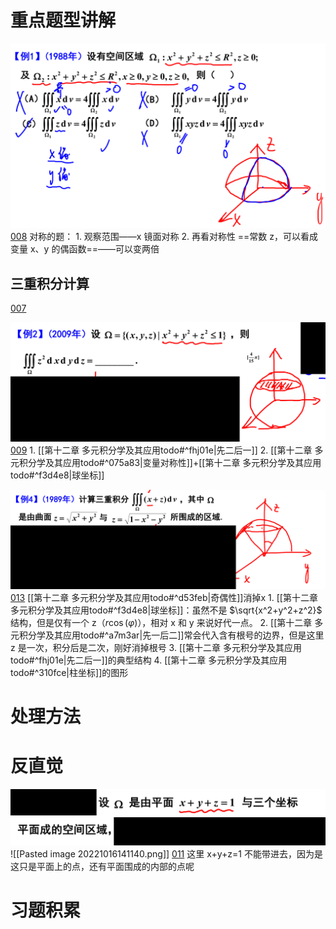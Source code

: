 # 重点题型讲解
![](Attachment/20221017190828.png)
	[008](bookxnotepro://opennote/?nb={eaae9369-1988-4e39-8c00-ce441fc1deb4}&book=54c5b9ae3433e2c72a012cc255d42319&page=7&x=415&y=238&id=19309&uuid=8dc17e0eeaef3195435eae871a1b3bc8)
	对称的题：
	1. 观察范围——x 镜面对称
	2. 再看对称性
	==常数 z，可以看成变量 x、y 的偶函数==——可以变两倍

## 三重积分计算
[007](bookxnotepro://opennote/?nb={eaae9369-1988-4e39-8c00-ce441fc1deb4}&book=54c5b9ae3433e2c72a012cc255d42319&page=6&x=208&y=158&id=19310&uuid=c7ac775a79b0b3525a5457e94f9724ab)

![](Attachment/20221017195522.png)
	[009](bookxnotepro://opennote/?nb={eaae9369-1988-4e39-8c00-ce441fc1deb4}&book=54c5b9ae3433e2c72a012cc255d42319&page=8&x=406&y=156&id=19311&uuid=ee9c3bc1cc737c89836a8b494177452b)
	1. [[第十二章 多元积分学及其应用todo#^fhj01e|先二后一]]
	2. [[第十二章 多元积分学及其应用todo#^075a83|变量对称性]]+[[第十二章 多元积分学及其应用todo#^f3d4e8|球坐标]] 

![](Attachment/20221017201301.png)
	[013](bookxnotepro://opennote/?nb={eaae9369-1988-4e39-8c00-ce441fc1deb4}&book=54c5b9ae3433e2c72a012cc255d42319&page=12&x=472&y=153&id=19312&uuid=94e86b01753af4f42bb9bfdb83c3769d)
	[[第十二章 多元积分学及其应用todo#^d53feb|奇偶性]]消掉x
	1. [[第十二章 多元积分学及其应用todo#^f3d4e8|球坐标]]：虽然不是 $\sqrt{x^2+y^2+z^2}$ 结构，但是仅有一个 z（$r\cos(\varphi)$），相对 x 和 y 来说好代一点。
	2. [[第十二章 多元积分学及其应用todo#^a7m3ar|先一后二]]常会代入含有根号的边界，但是这里 z 是一次，积分后是二次，刚好消掉根号
	3. [[第十二章 多元积分学及其应用todo#^fhj01e|先二后一]]的典型结构
	4. [[第十二章 多元积分学及其应用todo#^310fce|柱坐标]]的图形

# 处理方法

# 反直觉

![](Attachment/20221016141232.png)
![[Pasted image 20221016141140.png]]
[011](bookxnotepro://opennote/?nb={eaae9369-1988-4e39-8c00-ce441fc1deb4}&book=54c5b9ae3433e2c72a012cc255d42319&page=10&x=138&y=434&id=19075&uuid=f31e0928af66a9c9f8be1f5ff5d56839)
这里 x+y+z=1 不能带进去，因为是这只是平面上的点，还有平面围成的内部的点呢
# 习题积累

